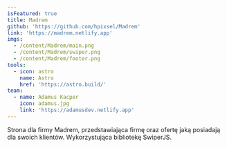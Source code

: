 ```yaml
---
isFeatured: true
title: Madrem
github: 'https://github.com/hpixsel/Madrem'
link: 'https://madrem.netlify.app'
imgs:
  - /content/Madrem/main.png
  - /content/Madrem/swiper.png
  - /content/Madrem/footer.png
tools:
  - icon: astro
    name: Astro
    href: 'https://astro.build/'
team:
  - name: Adamus Kacper
    icon: adamus.jpg
    link: 'https://adamusdev.netlify.app'
---
```


Strona dla firmy Madrem, przedstawiająca firmę oraz ofertę jaką posiadają dla swoich klientów. Wykorzystująca bibliotekę SwiperJS.
